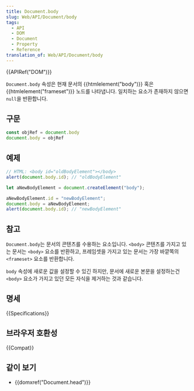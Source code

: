 ```yaml
---
title: Document.body
slug: Web/API/Document/body
tags:
  - API
  - DOM
  - Document
  - Property
  - Reference
translation_of: Web/API/Document/body
---
```

{{APIRef("DOM")}}

`Document.body` 속성은 현재 문서의 {{htmlelement("body")}} 혹은 {{htmlelement("frameset")}} 노드를 나타냅니다. 일치하는 요소가 존재하지 않으면 `null`을 반환합니다.

## 구문

```js
const objRef = document.body
document.body = objRef
```

## 예제

```js
// HTML: <body id="oldBodyElement"></body>
alert(document.body.id); // "oldBodyElement"

let aNewBodyElement = document.createElement("body");

aNewBodyElement.id = "newBodyElement";
document.body = aNewBodyElement;
alert(document.body.id); // "newBodyElement"
```

## 참고

`Document.body`는 문서의 콘텐츠를 수용하는 요소입니다. `<body>` 콘텐츠를 가지고 있는 문서는 `<body>` 요소를 반환하고, 프레임셋을 가지고 있는 문서는 가장 바깥쪽의 `<frameset>` 요소를 반환합니다.

`body` 속성에 새로운 값을 설정할 수 있긴 하지만, 문서에 새로운 본문을 설정하는건 `<body>` 요소가 가지고 있던 모든 자식을 제거하는 것과 같습니다.

## 명세

{{Specifications}}

## 브라우저 호환성

{{Compat}}

## 같이 보기

- {{domxref("Document.head")}}
